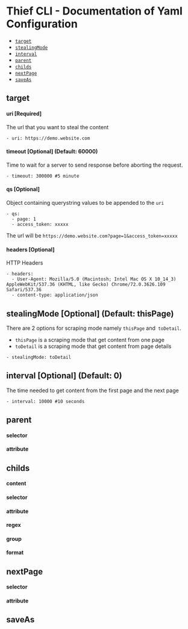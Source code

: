 Thief CLI - Documentation of Yaml Configuration
=========

<!-- configs -->
* [`target`](#target)
* [`stealingMode`](#stealingMode)
* [`interval`](#interval)
* [`parent`](#parent)
* [`childs`](#childs)
* [`nextPage`](#nextPage)
* [`saveAs`](#saveAs)

## target

#### uri [Required]
The url that you want to steal the content

```
- uri: https://demo.website.com
```

#### timeout [Optional] (Default: 60000)
Time to wait for a server to send response before aborting the request.

```
- timeout: 300000 #5 minute
```

#### qs [Optional]
Object containing querystring values to be appended to the `uri`

```
- qs:
  - page: 1
  - access_token: xxxxx
```

The url will be `https://demo.website.com?page=1&access_token=xxxxx`

#### headers [Optional]
HTTP Headers

```
- headers:
  - User-Agent: Mozilla/5.0 (Macintosh; Intel Mac OS X 10_14_3) AppleWebKit/537.36 (KHTML, like Gecko) Chrome/72.0.3626.109 Safari/537.36
  - content-type: application/json
```

## stealingMode [Optional] (Default: thisPage)
There are 2 options for scraping mode namely `thisPage` and` toDetail`.

* `thisPage` is a scraping mode that get content from one page
* `toDetail` is a scraping mode that get content from page details

```
- stealingMode: toDetail
```

## interval [Optional] (Default: 0)
The time needed to get content from the first page and the next page

```
- interval: 10000 #10 seconds
```

## parent

#### selector

#### attribute

## childs

#### content

#### selector

#### attribute

#### regex

#### group

#### format

## nextPage

#### selector

#### attribute

## saveAs
<!-- configsstop -->